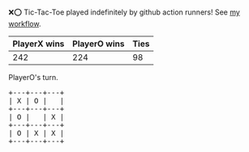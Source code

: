 :x::o: Tic-Tac-Toe played indefinitely by github action runners! See [my workflow](.github/workflows/play.yaml).

|PlayerX wins|PlayerO wins|Ties|
|-|-|-|
|242|224|98|

PlayerO's turn.

<pre>
+---+---+---+
| X | O |   |
+---+---+---+
| O |   | X |
+---+---+---+
| O | X | X |
+---+---+---+
</pre>